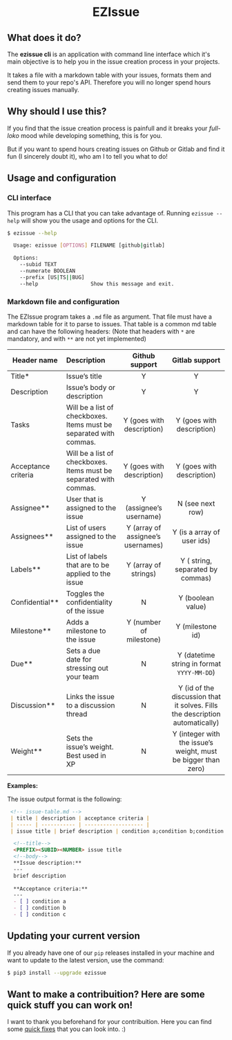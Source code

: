 <p align="center">
  <!-- <img src="https://raw.githubusercontent.com/andre-filho/commit-helper/master/assets/200-200.png" style="align: center"> -->
  <h1 align="center">EZIssue</h3>
</p>

<p align="center">
  <!-- <a href="https://travis-ci.org/andre-filho/commit-helper">
    <img src="https://travis-ci.org/andre-filho/commit-helper.svg?branch=master" alt="Build Status">
  </a>
  <a href="https://codeclimate.com/github/andre-filho/commit-helper/maintainability">
    <img src="https://api.codeclimate.com/v1/badges/0ef7545d395120222d77/maintainability" alt="Maintainability">
  </a>
  <a href="https://codebeat.co/projects/github-com-andre-filho-commit-helper-master"><img alt="codebeat badge" src="https://codebeat.co/badges/7621c6dc-7143-4efa-af3e-45508210d276" /></a>
  <a href="https://www.codacy.com/app/andre-filho/commit-helper?utm_source=github.com&amp;utm_medium=referral&amp;utm_content=andre-filho/commit-helper&amp;utm_campaign=Badge_Grade">
    <img src="https://api.codacy.com/project/badge/Grade/595af9a088cf44e19ec2679a8c2617f6" alt="Codacy Badge">
  </a>
  <a href="https://codeclimate.com/github/andre-filho/commit-helper/test_coverage"><img src="https://api.codeclimate.com/v1/badges/0ef7545d395120222d77/test_coverage" /></a>
  <a class="badge-align" href="https://www.codacy.com/app/andre-filho/commit-helper?utm_source=github.com&amp;utm_medium=referral&amp;utm_content=andre-filho/commit-helper&amp;utm_campaign=Badge_Coverage">
    <img src="https://api.codacy.com/project/badge/Coverage/595af9a088cf44e19ec2679a8c2617f6"/>
  </a> -->
</p>

## What does it do?

The **ezissue cli** is an application with command line interface which it's main objective is to help you
in the issue creation process in your projects.

It takes a file with a markdown table with your issues, formats them and send them to your repo's API.
Therefore you will no longer spend hours creating issues manually.

## Why should I use this?
If you find that the issue creation process is painfull and it breaks your *full-loko* mood while developing something, this is for you.

But if you want to spend hours creating issues on Github or Gitlab and find it fun (I sincerely doubt it), who am I to tell you what to do!

## Usage and configuration

### CLI interface

This program has a CLI that you can take advantage of. Running `ezissue --help`
will show you the usage and options for the CLI.

```bash
$ ezissue --help

  Usage: ezissue [OPTIONS] FILENAME [github|gitlab]

  Options:
    --subid TEXT
    --numerate BOOLEAN
    --prefix [US|TS||BUG]
    --help                 Show this message and exit.
```

### Markdown file and configuration

The EZIssue program takes a `.md` file as argument. That file must have a markdown table for it to parse to issues. That table is a common md table and can have the following headers: (Note that headers with `*` are mandatory, and with `**` are not yet implemented)

| **Header name**     | Description                                                  |          Github support           |                        Gitlab support                        |
| ------------------- | :----------------------------------------------------------- | :-------------------------------: | :----------------------------------------------------------: |
| Title*              | Issue’s title                                                |                 Y                 |                              Y                               |
| Description         | Issue’s body or description                                  |                 Y                 |                              Y                               |
| Tasks               | Will be a list of checkboxes. Items must be separated with commas. |     Y (goes with description)     |                  Y (goes with description)                   |
| Acceptance criteria | Will be a list of checkboxes. Items must be separated with commas. |     Y (goes with description)     |                  Y (goes with description)                   |
| Assignee** | User that is assigned to the issue    |   Y (assignee’s username)   |  N (see next row)  |
| Assignees** | List of users assigned to the issue   | Y (array of assignee’s usernames) |    Y (is a array of user ids)    |
| Labels**  | List of labels that are to be applied to the issue |    Y (array of strings)    | Y (  string, separated by commas) |
| Confidential**    | Toggles the confidentiality of the issue      |    N    |      Y (boolean value)       |
| Milestone**      | Adds a milestone to the issue                |   Y (number of milestone)   |            Y (milestone id)            |
| Due**         | Sets a due date for stressing out your team         |         N         |     Y (datetime string in format `YYYY-MM-DD`)     |
| Discussion**     | Links the issue to a discussion thread            |         N         | Y (id of the discussion that it solves. Fills the description automatically) |
| Weight**       | Sets the issue’s weight. Best used in XP           |         N         | Y (integer with the issue’s weight, must be bigger than zero) |

**Examples:**

The issue output format is the following:

```markdown
 <!-- issue-table.md -->
 | title | description | acceptance criteria |
 | ----- | ----------- | ------------------- |
 | issue title | brief description | condition a;condition b;condition c |
```



```markdown
  <!--title-->
  <PREFIX><SUBID><NUMBER> issue title
  <!--body-->
  **Issue description:**
  ---
  brief description
 
  **Acceptance criteria:**
  ---
  - [ ] condition a
  - [ ] condition b
  - [ ] condition c
```

## Updating your current version

If you already have one of our `pip` releases installed in your machine and want to update to the latest version, use the command:

```bash
$ pip3 install --upgrade ezissue
```

## Want to make a contribuition? Here are some quick stuff you can work on!

I want to thank you beforehand for your contribuition. Here you can find some [quick fixes](https://codebeat.co/projects/github-com-andre-filho-ezissue-development/quick_wins) that you can look into. :)
